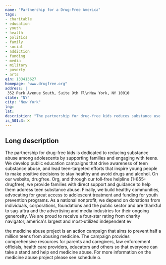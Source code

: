 ```yaml
---
name: "Partnership for a Drug-Free America"
tags:
- charitable
- education
- youth
- health
- politics
- family
- social
- addiction
- funding
- media
- military
- poverty
- arts
ein: 133413627
homepage: "www.drugfree.org"
address: |
 352 Park Avenue South, Suite 9th Fl\nNew York, NY 10010
state: "NY"
city: "New York"
lng: 
lat: 
description: "The partnership for drug-free kids reduces substance use among adolescents by supporting families and engaging with teens. "
is_501c3: X
---
```


## Long description

The partnership for drug-free kids is dedicated to reducing substance abuse among adolescents by supporting families and engaging with teens. We develop public education campaigns that drive awareness of teen substance abuse, and lead teen-targeted efforts that inspire young people to make positive decisions to stay healthy and avoid drugs and alcohol. On our website, drugfree. Org, and through our toll-free helpline (1-855-drugfree), we provide families with direct support and guidance to help them address teen substance abuse. Finally, we build healthy communities, advocating for great access to adolescent treatment and funding for youth prevention programs. As a national nonprofit, we depend on donations from individuals, corporations, foundations and the public sector and are thankful to sag-aftra and the advertising and media industries for their ongoing generosity. We are proud to receive a four-star rating from charity navigator, america's largest and most-utilized independent ev
  
  the medicine abuse project is an action campaign that aims to prevent half a million teens from abusing medicine. The campaign provides comprehensive resources for parents and caregivers, law enforcement officials, health care providers, educators and others so that everyone can take a stand and help end medicine abuse. For more information on the medicine abuse project please see schedule o. 
